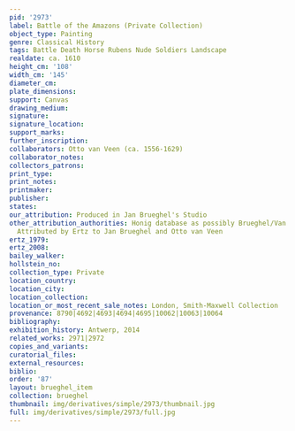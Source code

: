 ```yaml
---
pid: '2973'
label: Battle of the Amazons (Private Collection)
object_type: Painting
genre: Classical History
tags: Battle Death Horse Rubens Nude Soldiers Landscape
realdate: ca. 1610
height_cm: '108'
width_cm: '145'
diameter_cm: 
plate_dimensions: 
support: Canvas
drawing_medium: 
signature: 
signature_location: 
support_marks: 
further_inscription: 
collaborators: Otto van Veen (ca. 1556-1629)
collaborator_notes: 
collectors_patrons: 
print_type: 
print_notes: 
printmaker: 
publisher: 
states: 
our_attribution: Produced in Jan Brueghel's Studio
other_attribution_authorities: Honig database as possibly Brueghel/Van Veen studios,
  Attributed by Ertz to Jan Brueghel and Otto van Veen
ertz_1979: 
ertz_2008: 
bailey_walker: 
hollstein_no: 
collection_type: Private
location_country: 
location_city: 
location_collection: 
location_or_most_recent_sale_notes: London, Smith-Maxwell Collection
provenance: 8790|4692|4693|4694|4695|10062|10063|10064
bibliography: 
exhibition_history: Antwerp, 2014
related_works: 2971|2972
copies_and_variants: 
curatorial_files: 
external_resources: 
biblio: 
order: '87'
layout: brueghel_item
collection: brueghel
thumbnail: img/derivatives/simple/2973/thumbnail.jpg
full: img/derivatives/simple/2973/full.jpg
---
```

